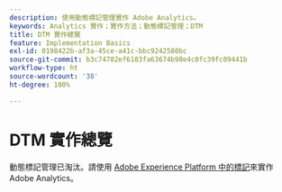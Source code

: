 ```yaml
---
description: 使用動態標記管理實作 Adobe Analytics。
keywords: Analytics 實作；實作方法；動態標記管理；DTM
title: DTM 實作總覽
feature: Implementation Basics
exl-id: 0198422b-af3a-45ce-a41c-bbc9242580bc
source-git-commit: b3c74782ef6183fa63674b98e4c0fc39fc09441b
workflow-type: ht
source-wordcount: '38'
ht-degree: 100%

---
```


# DTM 實作總覽

動態標記管理已淘汰。請使用 [Adobe Experience Platform 中的標記](/help/implement/launch/overview.md)來實作 Adobe Analytics。
